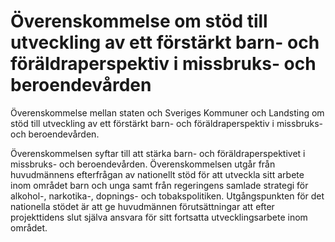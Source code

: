 # Överenskommelse om stöd till utveckling av ett förstärkt barn- och föräldraperspektiv i missbruks- och beroendevården

Överenskommelse mellan staten och Sveriges Kommuner och Landsting om stöd till utveckling av ett förstärkt barn- och föräldraperspektiv i missbruks- och beroendevården.

Överenskommelsen syftar till att stärka barn- och föräldraperspektivet i missbruks- och beroendevården. Överenskommelsen utgår från huvudmännens efterfrågan av nationellt stöd för att utveckla sitt arbete inom området barn och unga samt från regeringens samlade strategi för alkohol-, narkotika-, dopnings- och tobakspolitiken. Utgångspunkten för det nationella stödet är att ge huvudmännen förutsättningar att efter projekttidens slut själva ansvara för sitt fortsatta utvecklingsarbete inom området.
